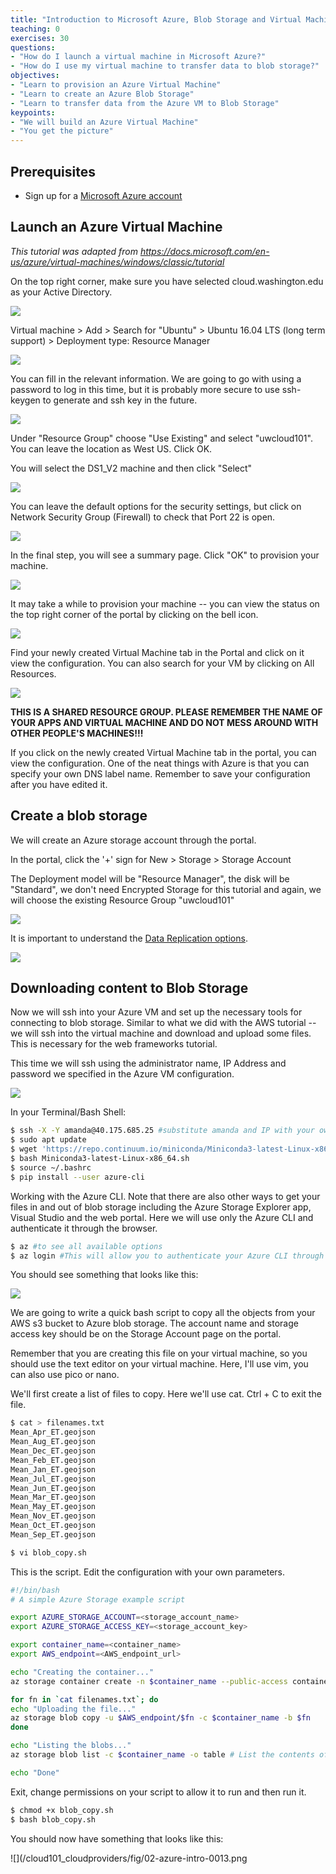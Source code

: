 ```yaml
---
title: "Introduction to Microsoft Azure, Blob Storage and Virtual Machines"
teaching: 0
exercises: 30
questions:
- "How do I launch a virtual machine in Microsoft Azure?"
- "How do I use my virtual machine to transfer data to blob storage?"
objectives:
- "Learn to provision an Azure Virtual Machine"
- "Learn to create an Azure Blob Storage"
- "Learn to transfer data from the Azure VM to Blob Storage"
keypoints:
- "We will build an Azure Virtual Machine"
- "You get the picture"
---
```

## Prerequisites
- Sign up for a [Microsoft Azure account](https://azure.microsoft.com/en-us/free/?b=17.09b)

## Launch an Azure Virtual Machine

*This tutorial was adapted from https://docs.microsoft.com/en-us/azure/virtual-machines/windows/classic/tutorial*

On the top right corner, make sure you have selected cloud.washington.edu as your Active Directory. 

![](/cloud101_cloudproviders/fig/02-azure-intro-0001.png)

Virtual machine > Add > Search for "Ubuntu" > Ubuntu 16.04 LTS (long term support) > Deployment type: Resource Manager

![](/cloud101_cloudproviders/fig/02-azure-intro-0002.png)

You can fill in the relevant information. We are going to go with using a password to log in this time, but it is probably more secure to use ssh-keygen to generate and ssh key in the future. 

![](/cloud101_cloudproviders/fig/02-azure-intro-0003a.png)

Under "Resource Group" choose "Use Existing" and select "uwcloud101". You can leave the location as West US. Click OK. 

You will select the DS1_V2 machine and then click "Select"

![](/cloud101_cloudproviders/fig/02-azure-intro-0004.png)

You can leave the default options for the security settings, but click on Network Security Group (Firewall) to check that Port 22 is open. 

![](/cloud101_cloudproviders/fig/02-azure-intro-0005.png)

In the final step, you will see a summary page. Click "OK" to provision your machine. 

![](/cloud101_cloudproviders/fig/02-azure-intro-0006.png)

It may take a while to provision your machine -- you can view the status on the top right corner of the portal by clicking on the bell icon. 

![](/cloud101_cloudproviders/fig/01-aws-intro-0007.png)

Find your newly created Virtual Machine tab in the Portal and click on it view the configuration. You can also search for your VM by clicking on All Resources. 

![](/cloud101_cloudproviders/fig/02-azure-intro-0008.png)


**THIS IS A SHARED RESOURCE GROUP. PLEASE REMEMBER THE NAME OF YOUR APPS AND VIRTUAL MACHINE AND DO NOT MESS AROUND WITH OTHER PEOPLE'S MACHINES!!!**


If you click on the newly created Virtual Machine tab in the portal, you can view the configuration. One of the neat things with Azure is that you can specify your own DNS label name. Remember to save your configuration after you have edited it. 


## Create a blob storage
We will create an Azure storage account through the portal. 

In the portal, click the '+' sign for New > Storage > Storage Account

The Deployment model will be "Resource Manager", the disk will be "Standard", we don't need Encrypted Storage for this tutorial and again, we will choose the existing Resource Group "uwcloud101"

![](/cloud101_cloudproviders/fig/02-azure-intro-0009.png)

It is important to understand the [Data Replication options](https://docs.microsoft.com/en-us/azure/storage/storage-redundancy). 

![](/cloud101_cloudproviders/fig/02-azure-intro-0010.png)


## Downloading content to Blob Storage

Now we will ssh into your Azure VM and set up the necessary tools for connecting to blob storage. Similar to what we did with the AWS tutorial -- we will ssh into the virtual machine and download and upload some files. This is necessary for the web frameworks tutorial. 

This time we will ssh using the administrator name, IP Address and password we specified in the Azure VM configuration. 

![](/cloud101_cloudproviders/fig/02-azure-intro-0011.png)

In your Terminal/Bash Shell:

```bash
$ ssh -X -Y amanda@40.175.685.25 #substitute amanda and IP with your own 
$ sudo apt update
$ wget 'https://repo.continuum.io/miniconda/Miniconda3-latest-Linux-x86_64.sh'
$ bash Miniconda3-latest-Linux-x86_64.sh
$ source ~/.bashrc
$ pip install --user azure-cli
```

Working with the Azure CLI. Note that there are also other ways to get your files in and out of blob storage including the Azure Storage Explorer app, Visual Studio and the web portal. Here we will use only the Azure CLI and authenticate it through the browser. 

```bash
$ az #to see all available options
$ az login #This will allow you to authenticate your Azure CLI through the browser window 
```

You should see something that looks like this:

![](/cloud101_cloudproviders/fig/02-azure-intro-0012.png)
 

We are going to write a quick bash script to copy all the objects from your AWS s3 bucket to Azure blob storage. The account name and storage access key should be on the Storage Account page on the portal.

Remember that you are creating this file on your virtual machine, so you should use the text editor on your virtual machine. Here, I'll use vim, you can also use pico or nano. 

We'll first create a list of files to copy. Here we'll use cat. Ctrl + C to exit the file. 

```bash
$ cat > filenames.txt
Mean_Apr_ET.geojson
Mean_Aug_ET.geojson
Mean_Dec_ET.geojson
Mean_Feb_ET.geojson
Mean_Jan_ET.geojson
Mean_Jul_ET.geojson
Mean_Jun_ET.geojson
Mean_Mar_ET.geojson
Mean_May_ET.geojson
Mean_Nov_ET.geojson
Mean_Oct_ET.geojson
Mean_Sep_ET.geojson
```

```bash
$ vi blob_copy.sh
```

This is the script. Edit the configuration with your own parameters. 

```bash
#!/bin/bash
# A simple Azure Storage example script

export AZURE_STORAGE_ACCOUNT=<storage_account_name>
export AZURE_STORAGE_ACCESS_KEY=<storage_account_key>

export container_name=<container_name>
export AWS_endpoint=<AWS_endpoint_url> 

echo "Creating the container..."
az storage container create -n $container_name --public-access container

for fn in `cat filenames.txt`; do 
echo "Uploading the file..."
az storage blob copy -u $AWS_endpoint/$fn -c $container_name -b $fn
done 

echo "Listing the blobs..."
az storage blob list -c $container_name -o table # List the contents of container in table format. Default is json. 

echo "Done"
```

Exit, change permissions on your script to allow it to run and then run it. 
```bash
$ chmod +x blob_copy.sh
$ bash blob_copy.sh
```

You should now have something that looks like this:

![](/cloud101_cloudproviders/fig/02-azure-intro-0013.png

